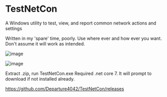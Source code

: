 # TestNetCon
A Windows utility to test, view, and report common network actions and settings

Written in my 'spare' time, poorly. Use where ever and how ever you want. Don't assume it will work as intended.


![image](https://github.com/Departure4042/TestNetCon/assets/122467663/b9001389-92ed-4867-859c-bad3482496e5)


![image](https://github.com/Departure4042/TestNetCon/assets/122467663/003d2514-8ec3-4663-b22c-be12f393ac63)


Extract .zip, run TestNetCon.exe
Required .net core 7. It will prompt to download if not installed already.


https://github.com/Departure4042/TestNetCon/releases
